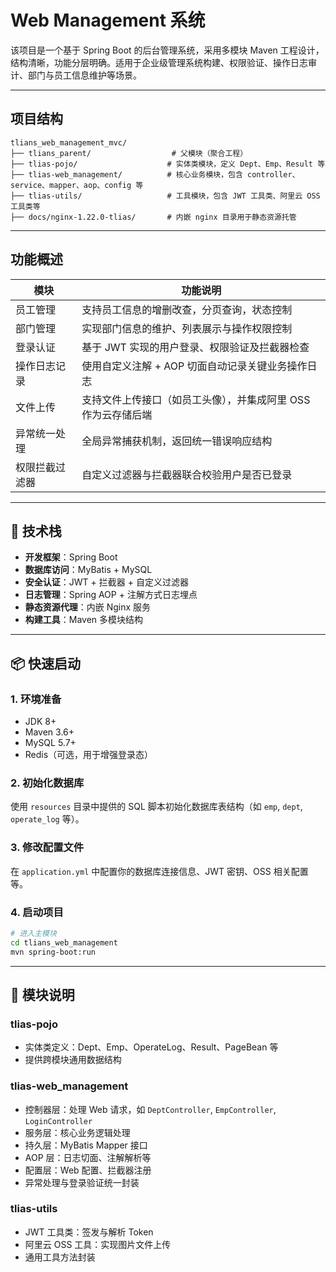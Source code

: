 # Web Management 系统

该项目是一个基于 Spring Boot 的后台管理系统，采用多模块 Maven 工程设计，结构清晰，功能分层明确。适用于企业级管理系统构建、权限验证、操作日志审计、部门与员工信息维护等场景。

---

## 项目结构

```
tlians_web_management_mvc/
├── tlians_parent/                  # 父模块（聚合工程）
├── tlias-pojo/                    # 实体类模块，定义 Dept、Emp、Result 等
├── tlias-web_management/          # 核心业务模块，包含 controller、service、mapper、aop、config 等
├── tlias-utils/                   # 工具模块，包含 JWT 工具类、阿里云 OSS 工具类等
├── docs/nginx-1.22.0-tlias/       # 内嵌 nginx 目录用于静态资源托管
```

---

## 功能概述

| 模块               | 功能说明                                                                 |
|--------------------|--------------------------------------------------------------------------|
| 员工管理           | 支持员工信息的增删改查，分页查询，状态控制                             |
| 部门管理           | 实现部门信息的维护、列表展示与操作权限控制                             |
| 登录认证           | 基于 JWT 实现的用户登录、权限验证及拦截器检查                           |
| 操作日志记录       | 使用自定义注解 + AOP 切面自动记录关键业务操作日志                     |
| 文件上传           | 支持文件上传接口（如员工头像），并集成阿里 OSS 作为云存储后端         |
| 异常统一处理       | 全局异常捕获机制，返回统一错误响应结构                                  |
| 权限拦截过滤器     | 自定义过滤器与拦截器联合校验用户是否已登录                             |

---

## 🔧 技术栈

- **开发框架**：Spring Boot
- **数据库访问**：MyBatis + MySQL
- **安全认证**：JWT + 拦截器 + 自定义过滤器
- **日志管理**：Spring AOP + 注解方式日志埋点
- **静态资源代理**：内嵌 Nginx 服务
- **构建工具**：Maven 多模块结构

---

## 📦 快速启动

### 1. 环境准备

- JDK 8+
- Maven 3.6+
- MySQL 5.7+
- Redis（可选，用于增强登录态）

### 2. 初始化数据库

使用 `resources` 目录中提供的 SQL 脚本初始化数据库表结构（如 `emp`, `dept`, `operate_log` 等）。

### 3. 修改配置文件

在 `application.yml` 中配置你的数据库连接信息、JWT 密钥、OSS 相关配置等。

### 4. 启动项目

```bash
# 进入主模块
cd tlians_web_management
mvn spring-boot:run
```

---

## 🧩 模块说明

### tlias-pojo

- 实体类定义：Dept、Emp、OperateLog、Result、PageBean 等
- 提供跨模块通用数据结构

### tlias-web_management

- 控制器层：处理 Web 请求，如 `DeptController`, `EmpController`, `LoginController`
- 服务层：核心业务逻辑处理
- 持久层：MyBatis Mapper 接口
- AOP 层：日志切面、注解解析等
- 配置层：Web 配置、拦截器注册
- 异常处理与登录验证统一封装

### tlias-utils

- JWT 工具类：签发与解析 Token
- 阿里云 OSS 工具：实现图片文件上传
- 通用工具方法封装

